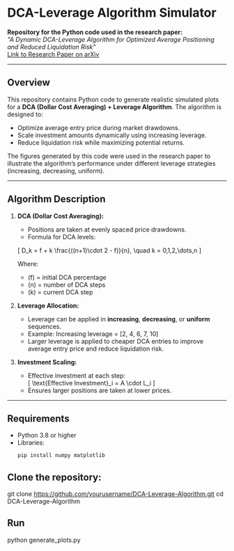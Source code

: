 # DCA-Leverage Algorithm Simulator

**Repository for the Python code used in the research paper:**  
*"A Dynamic DCA-Leverage Algorithm for Optimized Average Positioning and Reduced Liquidation Risk"*  
[Link to Research Paper on arXiv](YOUR_ARXIV_LINK_HERE)

---

## **Overview**

This repository contains Python code to generate realistic simulated plots for a **DCA (Dollar Cost Averaging) + Leverage Algorithm**. The algorithm is designed to:

- Optimize average entry price during market drawdowns.
- Scale investment amounts dynamically using increasing leverage.
- Reduce liquidation risk while maximizing potential returns.

The figures generated by this code were used in the research paper to illustrate the algorithm’s performance under different leverage strategies (increasing, decreasing, uniform).

---

## **Algorithm Description**

1. **DCA (Dollar Cost Averaging):**
   - Positions are taken at evenly spaced price drawdowns.
   - Formula for DCA levels:

   \[
   D_k = f + k \frac{((n+1)\cdot 2 - f)}{n}, \quad k = 0,1,2,\dots,n
   \]

   Where:  
   - \(f\) = initial DCA percentage  
   - \(n\) = number of DCA steps  
   - \(k\) = current DCA step  

2. **Leverage Allocation:**
   - Leverage can be applied in **increasing**, **decreasing**, or **uniform** sequences.  
   - Example: Increasing leverage = [2, 4, 6, 7, 10]  
   - Larger leverage is applied to cheaper DCA entries to improve average entry price and reduce liquidation risk.

3. **Investment Scaling:**
   - Effective investment at each step:  
     \[
     \text{Effective Investment}_i = A \cdot L_i
     \]  
   - Ensures larger positions are taken at lower prices.

---

## **Requirements**

- Python 3.8 or higher  
- Libraries:
  ```bash
  pip install numpy matplotlib


## Clone the repository:

git clone https://github.com/yourusername/DCA-Leverage-Algorithm.git
cd DCA-Leverage-Algorithm

## Run
python generate_plots.py